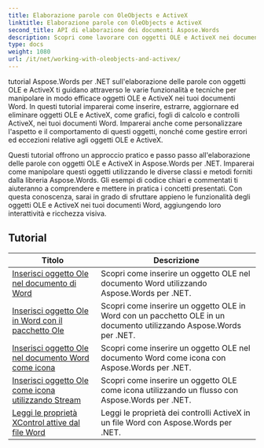 ```yaml
---
title: Elaborazione parole con OleObjects e ActiveX
linktitle: Elaborazione parole con OleObjects e ActiveX
second_title: API di elaborazione dei documenti Aspose.Words
description: Scopri come lavorare con oggetti OLE e ActiveX nei documenti Word con Aspose.Words per .NET. Tutorial dettagliati con esempi di codice.
type: docs
weight: 1080
url: /it/net/working-with-oleobjects-and-activex/
---
```


tutorial Aspose.Words per .NET sull'elaborazione delle parole con oggetti OLE e ActiveX ti guidano attraverso le varie funzionalità e tecniche per manipolare in modo efficace oggetti OLE e ActiveX nei tuoi documenti Word. In questi tutorial imparerai come inserire, estrarre, aggiornare ed eliminare oggetti OLE e ActiveX, come grafici, fogli di calcolo e controlli ActiveX, nei tuoi documenti Word. Imparerai anche come personalizzare l'aspetto e il comportamento di questi oggetti, nonché come gestire errori ed eccezioni relative agli oggetti OLE e ActiveX.

Questi tutorial offrono un approccio pratico e passo passo all'elaborazione delle parole con oggetti OLE e ActiveX in Aspose.Words per .NET. Imparerai come manipolare questi oggetti utilizzando le diverse classi e metodi forniti dalla libreria Aspose.Words. Gli esempi di codice chiari e commentati ti aiuteranno a comprendere e mettere in pratica i concetti presentati. Con questa conoscenza, sarai in grado di sfruttare appieno le funzionalità degli oggetti OLE e ActiveX nei tuoi documenti Word, aggiungendo loro interattività e ricchezza visiva.

 ## Tutorial
| Titolo | Descrizione |
| --- | --- |
| [Inserisci oggetto Ole nel documento di Word](./insert-ole-object/) | Scopri come inserire un oggetto OLE nel documento Word utilizzando Aspose.Words per .NET. |
| [Inserisci oggetto Ole in Word con il pacchetto Ole](./insert-ole-object-with-ole-package/) | Scopri come inserire un oggetto OLE in Word con un pacchetto OLE in un documento utilizzando Aspose.Words per .NET. |
| [Inserisci oggetto Ole nel documento Word come icona](./insert-ole-object-as-icon/) | Scopri come inserire un oggetto OLE nel documento Word come icona con Aspose.Words per .NET. |
| [Inserisci oggetto Ole come icona utilizzando Stream](./insert-ole-object-as-icon-using-stream/) | Scopri come inserire un oggetto OLE come icona utilizzando un flusso con Aspose.Words per .NET. |
| [Leggi le proprietà XControl attive dal file Word](./read-active-xcontrol-properties/) | Leggi le proprietà dei controlli ActiveX in un file Word con Aspose.Words per .NET. |